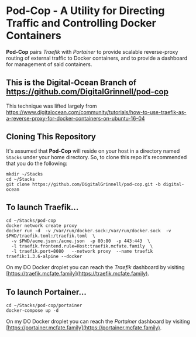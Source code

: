 # Pod-Cop - A Utility for Directing Traffic and Controlling Docker Containers

**Pod-Cop** pairs *Traefik* with *Portainer* to provide scalable reverse-proxy routing of external traffic 
to Docker containers, and to provide a dashboard for management of said containers.

## This is the Digital-Ocean Branch of https://github.com/DigitalGrinnell/pod-cop

This technique was lifted largely from https://www.digitalocean.com/community/tutorials/how-to-use-traefik-as-a-reverse-proxy-for-docker-containers-on-ubuntu-16-04

## Cloning This Repository

It's assumed that **Pod-Cop** will reside on your host in a directory named `Stacks` under your home directory.  So, to clone this repo it's recommended that you do the following:

```
mkdir ~/Stacks
cd ~/Stacks
git clone https://github.com/DigitalGrinnell/pod-cop.git -b digital-ocean
```

## To launch Traefik... 

```
cd ~/Stacks/pod-cop
docker network create proxy
docker run -d  -v /var/run/docker.sock:/var/run/docker.sock  -v $PWD/traefik.toml:/traefik.toml  \
  -v $PWD/acme.json:/acme.json  -p 80:80  -p 443:443  \
  -l traefik.frontend.rule=Host:traefik.mcfate.family  \
  -l traefik.port=8080   --network proxy  --name traefik  traefik:1.3.6-alpine --docker
```
On my DO Docker droplet you can reach the *Traefik* dashboard by visiting [https://traefik.mcfate.family](https://traefik.mcfate.family).


## To launch Portainer...

```
cd ~/Stacks/pod-cop/portainer
docker-compose up -d
```
On my DO Docker droplet you can reach the *Portainer* dashboard by visiting [https://portainer.mcfate.family](https://portainer.mcfate.family).

